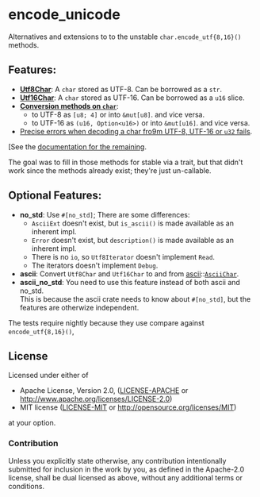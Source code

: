 # encode_unicode
Alternatives and extensions to to the unstable `char.encode_utf{8,16}()` methods.

## Features:
* **[Utf8Char](http://tormol.github.io/rustdoc/encode_unicode/struct.Utf8Char.html)**: A `char` stored as UTF-8. Can be borrowed as a `str`.
* **[Utf16Char](http://tormol.github.io/rustdoc/encode_unicode/struct.Utf16Char.html)**: A `char` stored as UTF-16. Can be borrowed as a `u16` slice.
* **[Conversion methods on `char`](http://tormol.github.io/rustdoc/encode_unicode/trait.CharExt.html)**:
  * to UTF-8 as `[u8; 4]` or into `&mut[u8]`. and vice versa.
  * to UTF-16 as `(u16, Option<u16>)` or into `&mut[u16]`. and vice versa.
* [Precise errors when decoding a char fro9m UTF-8, UTF-16 or `u32` fails](http://tormol.github.io/rustdoc/encode_unicode/error/index.html).

[See the [documentation for the remaining](http://tormol.github.io/rustdoc/encode_unicode/index.html).

The goal was to fill in those methods for stable via a trait,
but that didn't work since the methods already exist; they're just un-callable.

## Optional Features:
* **no_std**: Use `#[no_std]`; There are some differences:
  * `AsciiExt` doesn't exist, but `is_ascii()` is made available as an inherent impl.
  * `Error` doesn't exist, but `description()` is made available as an inherent impl.
  * There is no `io`, so `Utf8Iterator` doesn't implement `Read`.
  * The iterators doesn't implement `Debug`.
* **ascii**: Convert `Utf8Char` and `Utf16Char` to and from [ascii](https://tomprogrammer.github.io/rust-ascii/ascii/index.html)::[`AsciiChar`](https://tomprogrammer.github.io/rust-ascii/ascii/enum.AsciiChar.html).
* **ascii_no_std**: You need to use this feature instead of both ascii and no_std.  
  This is because the ascii crate needs to know about `#[no_std]`, but the features are otherwize independent.

The tests require nightly because they use compare against `encode_utf{8,16}()`,

## License

Licensed under either of

 * Apache License, Version 2.0, ([LICENSE-APACHE](LICENSE-APACHE) or http://www.apache.org/licenses/LICENSE-2.0)
 * MIT license ([LICENSE-MIT](LICENSE-MIT) or http://opensource.org/licenses/MIT)

at your option.

### Contribution

Unless you explicitly state otherwise, any contribution intentionally
submitted for inclusion in the work by you, as defined in the Apache-2.0
license, shall be dual licensed as above, without any additional terms or
conditions.
